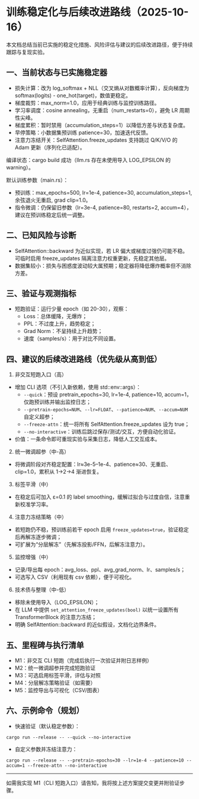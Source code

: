 # 训练稳定化与后续改进路线（2025-10-16）

本文档总结当前已实施的稳定化措施、风险评估与建议的后续改进路径，便于持续跟踪与复现实验。

## 一、当前状态与已实施稳定器

- 损失计算：改为 log_softmax + NLL（交叉熵从对数概率计算），反向梯度为 softmax(logits) - one_hot(target)，数值更稳定。
- 梯度裁剪：max_norm=1.0，应用于经典训练与监控训练路径。
- 学习率调度：cosine annealing，无重启（num_restarts=0），避免 LR 周期性尖峰。
- 梯度累积：暂时禁用（accumulation_steps=1）以降低方差与状态复杂度。
- 早停策略：小数据集预训练 patience=30，加速迭代反馈。
- 注意力冻结开关：SelfAttention.freeze_updates 支持跳过 Q/K/V/O 的 Adam 更新（序列化已适配）。

编译状态：cargo build 成功（llm.rs 存在未使用导入 LOG_EPSILON 的 warning）。

默认训练参数（main.rs）：
- 预训练：max_epochs=500, lr=1e-4, patience=30, accumulation_steps=1, 余弦退火无重启, grad clip=1.0。
- 指令微调：仍保留旧参数（lr=3e-4, patience=80, restarts=2, accum=4），建议在预训练稳定后统一调整。

## 二、已知风险与诊断

- SelfAttention::backward 为近似实现，若 LR 偏大或梯度过强仍可能不稳。可临时启用 freeze_updates 隔离注意力权重更新，先稳定其他层。
- 数据集较小：损失与困惑度波动较大属预期；稳定器将降低爆炸概率但不消除方差。

## 三、验证与观测指标

- 短跑验证：运行少量 epoch（如 20-30），观察：
  - Loss：总体缓降，无爆炸；
  - PPL：不过度上升，趋势稳定；
  - Grad Norm：不呈持续上升趋势；
  - 速度（samples/s）：用于对比不同设置。

## 四、建议的后续改进路线（优先级从高到低）

1) 非交互短跑入口（高）
- 增加 CLI 选项（不引入新依赖，使用 std::env::args）：
  - `--quick`：预设 pretrain_epochs=30, lr=1e-4, patience=10, accum=1，仅跑预训练并输出监控日志；
  - `--pretrain-epochs=NUM`、`--lr=FLOAT`、`--patience=NUM`、`--accum=NUM` 自定义超参；
  - `--freeze-attn`：统一将所有 SelfAttention.freeze_updates 设为 true；
  - `--no-interactive`：训练后跳过保存/测试/交互，方便自动化验证。
- 价值：一条命令即可重现实验与采集日志，降低人工交互成本。

2) 统一微调超参（中-高）
- 将微调阶段对齐稳定配置：lr≈3e-5–1e-4、patience≈30、无重启、clip=1.0，累积从 1→2→4 渐进恢复。

3) 标签平滑（中）
- 在稳定后可加入 ε=0.1 的 label smoothing，缓解过拟合与过度自信，注意重新校准学习率。

4) 注意力冻结策略（中）
- 若短跑仍不稳，预训练前若干 epoch 启用 `freeze_updates=true`，验证稳定后再解冻逐步微调；
- 可扩展为“分层解冻”（先解冻投影/FFN，后解冻注意力）。

5) 监控增强（中）
- 记录/导出每 epoch：avg_loss、ppl、avg_grad_norm、lr、samples/s；
- 可选写入 CSV（利用现有 csv 依赖），便于可视化。

6) 技术债与整理（中-低）
- 移除未使用导入（LOG_EPSILON）；
- 在 LLM 中提供 `set_attention_freeze_updates(bool)` 以统一设置所有 TransformerBlock 的注意力冻结；
- 明确 SelfAttention::backward 的近似假设，文档化边界条件。

## 五、里程碑与执行清单

- M1：非交互 CLI 短跑（完成后执行一次验证并附日志样例）
- M2：统一微调超参并完成短跑验证
- M3：可选启用标签平滑，评估与对照
- M4：分层解冻策略验证（如需要）
- M5：监控导出与可视化（CSV/图表）

## 六、示例命令（规划）

- 快速验证（默认稳定参数）：
```
cargo run --release -- --quick --no-interactive
```
- 自定义参数并冻结注意力：
```
cargo run --release -- --pretrain-epochs=30 --lr=1e-4 --patience=10 --accum=1 --freeze-attn --no-interactive
```

---
如需我实现 M1（CLI 短跑入口）请告知，我将按上述方案提交变更并附验证步骤。